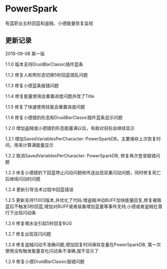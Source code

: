# PowerSpark

有蓝职业五秒回蓝和盗贼、小德能量恢复监视

## 更新记录
2019-09-08 第一版

1.1.0 版本支持DruidBarClassic插件蓝条

1.1.2 修复人和熊形态切换5秒回蓝错乱问题

1.1.3 修复小德蓝条报错问题

1.1.4 修复能量使用会重置进度问题并改了Title

1.1.5 修复了快速使用技能会重置进度问题

1.1.6 修复小德猎豹形态和DruidBarClassic插件蓝条显示问题

1.2.0 增加盗贼或小德猎豹形态能量满以后，有敌对目标会继续显示

1.2.1 增加SavedVariablesPerCharacter: PowerSparkDB，主要保存上次恢复时间，用来计算满能量显示

1.2.2 取消SavedVariablesPerCharacter: PowerSparkDB, 修复再次登录报错问题

1.2.3 休复小德猎豹下回蓝停止闪动问题和传送出现双重闪动问题，同时修复死亡后继续闪动的问题

1.2.4 更新引导法术过程中回蓝错误

1.2.5 更新支持11303版本,并优化了代码.增盗贼冲动BUFF加快能量回复,修复被吸蓝后不触发5秒回蓝,增加对BUFF或者装备增加蓝量等事件支持,小德或者盗贼在潜行下出现闪动条

1.2.6 修复喝水会引起5秒回复BUG

1.2.7 修复出现双闪问题

1.2.8 修复盗贼闪动不准确问题,增加回复时间保存变量在PowerSparkDB, 第一次使用没有触发能量变化闪动条不准确,就不显示了

1.2.9 修复小德DruidBarClassic报错问题
